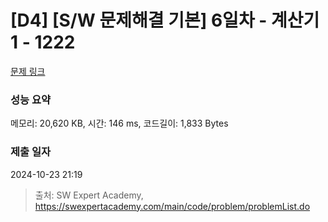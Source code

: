 # [D4] [S/W 문제해결 기본] 6일차 - 계산기1 - 1222 

[문제 링크](https://swexpertacademy.com/main/code/problem/problemDetail.do?contestProbId=AV14mbSaAEwCFAYD) 

### 성능 요약

메모리: 20,620 KB, 시간: 146 ms, 코드길이: 1,833 Bytes

### 제출 일자

2024-10-23 21:19



> 출처: SW Expert Academy, https://swexpertacademy.com/main/code/problem/problemList.do